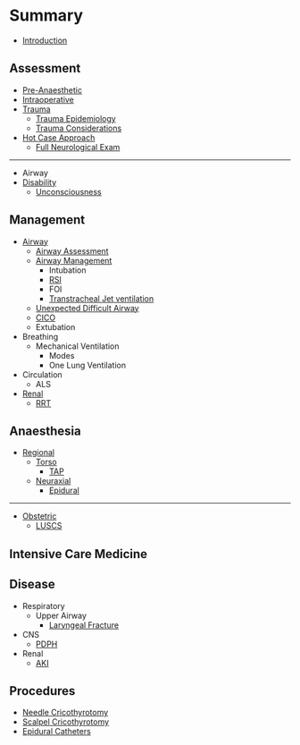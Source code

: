 # Summary

* [Introduction](README.md)

## Assessment

* [Pre-Anaesthetic](/assessment/pre-anaesthetic.md)
* [Intraoperative](/assessment/intraoperative.md)
* [Trauma](/assessment/trauma.md)
	* [Trauma Epidemiology](/assessment/trauma-epi.md)
	* [Trauma Considerations](/assessment/trauma-considerations.md)
* [Hot Case Approach](/assessment/physician-approach.md)
  * [Full Neurological Exam](/assessment/neurological-exam.md)

---

* Airway
* [Disability](/assessment/neuro/unconscious.md#id)
	* [Unconsciousness](/assessment/neuro/unconscious.md)

## Management

* [Airway](/management/airway/airway-assessment.md#id)
	* [Airway Assessment](/management/airway/airway-assessment.md)
	* [Airway Management](/management/airway/airway-management.md)
  		* Intubation
  		* [RSI](/management/airway/rsi.md)
  		* FOI
    	* [Transtracheal Jet ventilation](/management/airway/jet-ventilation.md)
    * [Unexpected Difficult Airway](/management/airway/difficult-airway.md)
    * [CICO](/management/airway/cico.md)
  	* Extubation
* Breathing
	* Mechanical Ventilation
    	* Modes
    	* One Lung Ventilation
* Circulation
	* ALS
* [Renal](/management/renal/rrt.md#id)
	* [RRT](/management/renal/rrt.md)

## Anaesthesia
* [Regional](/anaesthesia/regional/tap.md#id)
	* [Torso](/anaesthesia/regional/tap.md#id)
		* [TAP](/anaesthesia/regional/tap.md)
	* [Neuraxial](/anaesthesia/regional/epidural.md#id)
		* [Epidural](/anaesthesia/regional/epidural.md)

---

* [Obstetric](/anaesthesia/obs/luscs.md#id)
	* [LUSCS](/anaesthesia/obs/luscs.md)


## Intensive Care Medicine

## Disease
* Respiratory
	* Upper Airway
		* [Laryngeal Fracture](/disease/respiratory/upper-airway/laryngeal-fracture.md)
* CNS
	* [PDPH](/disease/cns/pdph.md)
* Renal
	* [AKI](/disease/renal/aki.md)



## Procedures
* [Needle Cricothyrotomy](procedures/needle-cricothyrotomy.md)
* [Scalpel Cricothyrotomy](procedures/scalpel-cricothyrotomy.md)
* [Epidural Catheters](procedures/epidural_insertion.md)

